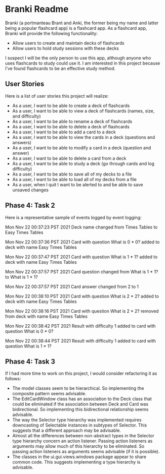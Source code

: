 # Branki Readme
Branki (a portmanteau Brant and Anki, the former being my name and latter being a popular flashcard app) is a flashcard
app. As a flashcard app, Branki will provide the following functionality:

* Allow users to create and maintain decks of flashcards
* Allow users to hold study sessions with these decks

I suspect I will be the only person to use this app, although anyone who uses flashcards to study could use it. I am
interested in this project because I've found flashcards to be an effective study method.

## User Stories

Here is a list of user stories this project will realize:
* As a user, I want to be able to create a deck of flashcards
* As a user, I want to be able to view a deck of flashcards (names, size, and difficulty)
* As a user, I want to be able to rename a deck of flashcards
* As a user, I want to be able to delete a deck of flashcards
* As a user, I want to be able to add a card to a deck
* As a user, I want to be able to view the cards in a deck (questions and answers)
* As a user, I want to be able to modify a card in a deck (question and answer)
* As a user, I want to be able to delete a card from a deck
* As a user, I want to be able to study a deck (go through cards and log difficulty)
* As a user, I want to be able to save all of my decks to a file
* As a user, I want to be able to load all of my decks from a file
* As a user, when I quit I want to be alerted to and be able to save unsaved changes

## Phase 4: Task 2

Here is a representative sample of events logged by event logging:

Mon Nov 22 00:37:23 PST 2021
Deck name changed from Times Tables to Easy Times Tables

Mon Nov 22 00:37:36 PST 2021
Card with question What is 0 * 0? added to deck with name Easy Times Tables

Mon Nov 22 00:37:47 PST 2021
Card with question What is 1 * 1? added to deck with name Easy Times Tables

Mon Nov 22 00:37:57 PST 2021
Card question changed from What is 1 * 1? to What is 1 * 1?

Mon Nov 22 00:37:57 PST 2021
Card answer changed from 2 to 1

Mon Nov 22 00:38:10 PST 2021
Card with question What is 2 * 2? added to deck with name Easy Times Tables

Mon Nov 22 00:38:16 PST 2021
Card with question What is 2 * 2? removed from deck with name Easy Times Tables

Mon Nov 22 00:38:42 PST 2021
Result with difficulty 1 added to card with question What is 0 * 0?

Mon Nov 22 00:38:44 PST 2021
Result with difficulty 1 added to card with question What is 1 * 1?

## Phase 4: Task 3

If I had more time to work on this project, I would consider refactoring it as follows:
* The model classes seem to be hierarchical. So implementing the composite pattern seems advisable.
* The EditCardWindow class has an association to the Deck class that could be eliminated if the association between
Deck and Card was bidirectional. So implementing this bidirectional relationship seems advisable.
* The way the Selector type hierarchy was implemented requires downcasting of Selectable instances in subtypes of
Selector. This suggests that a different approach may be advisable.
* Almost all the differences between non-abstract types in the Selector type hierarchy concern an action listener.
Passing action listeners as arguments may allow much of this hierarchy to be eliminated. So passing action listeners
as arguments seems advisable (if it is possible).
* The classes in the ui.gui.views.windows package appear to share common code. This suggests implementing a
type hierarchy is advisable.